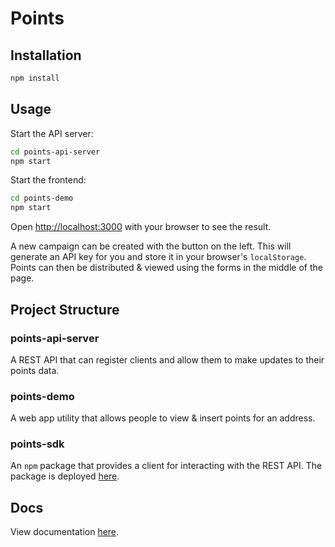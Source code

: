 # Points

## Installation

```bash
npm install
```

## Usage

Start the API server:

```bash
cd points-api-server
npm start
```

Start the frontend:

```bash
cd points-demo
npm start
```

Open [http://localhost:3000](http://localhost:3000) with your browser to see the result.

A new campaign can be created with the button on the left. This will generate an API key for you and store it in your browser's `localStorage`.
Points can then be distributed & viewed using the forms in the middle of the page.

## Project Structure

### points-api-server
A REST API that can register clients and allow them to make updates to their points data.

### points-demo
A web app utility that allows people to view & insert points for an address.

### points-sdk
An `npm` package that provides a client for interacting with the REST API. The package is deployed [here](https://www.npmjs.com/package/@mikejerred/points-sdk).

## Docs

View documentation [here](https://mikes-organization-20.gitbook.io/absinthe-demo).
